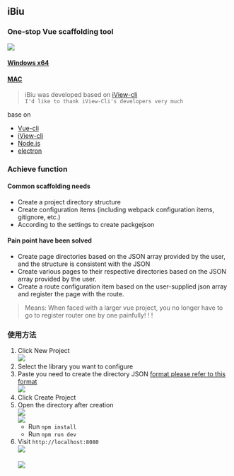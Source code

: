 
## iBiu
### One-stop Vue scaffolding tool
![](./assets/img/ibiuFor.png)

#### [Windows x64](https://link.juejin.im/?target=https%3A%2F%2Fgit.oschina.net%2Fkarl-vicent%2FiBiu%2Fraw%2Fmaster%2Fwin%2FiBiu%2520Setup%25201.0.0.exe)
#### [MAC](https://link.juejin.im/?target=https%3A%2F%2Fgit.oschina.net%2Fkarl-vicent%2FiBiu%2Fraw%2Fmaster%2Fmacos%2FiBiu-1.0.0.dmg)


> iBiu  was developed based on [iView-cli](https://github.com/iview/iview-cli) 
> <br>`I'd like to thank iView-Cli's developers very much`


base on

- [Vue-cli](https://github.com/vuejs/vue-cli)
- [iView-cli](https://github.com/iview/iview-cli) 
- [Node.js](https://nodejs.org/en/)
- [electron](https://electron.atom.io/)

### Achieve function
#### Common scaffolding needs
   - Create a project directory structure
   - Create configuration items (including webpack configuration items, gitignore, etc.)
   - According to the settings to create packgejson

#### Pain point have been solved
   - Create  page directories based on the JSON array provided by the user, and the structure is consistent with the JSON
   - Create various pages to their respective directories based on the JSON array provided by the user.
   - Create a route configuration item based on the user-supplied json array and register the page with the route.

> Means: When faced with a larger vue project, you no longer have to go to register router one by one painfully! ! !

### 使用方法

1. Click New Project<br>
   ![](./assets/github/2017-07-21_11-20-39.png)
2. Select the library you want to configure  
3. Paste you need to create the directory JSON [format please refer to this format](https://github.com/bobiscool/iBiu/blob/master/assets/github/formater.json)<br>
   ![](./assets/github/2017-07-21_11-23-54.png)
4. Click Create Project
5. Open the directory after creation<br>
   ![](./assets/github/2017-07-21_11-26-29.png)<br>
   ![](./assets/github/games_js_和_src.png)
   - Run `npm install`
   - Run `npm run dev`
6. Visit `http://localhost:8080`<br>
   ![](./assets/github/2017-07-18_23-01-10.png)<br>   
   ![](./assets/github/2017-07-18_22-58-58.png)   
   
   

